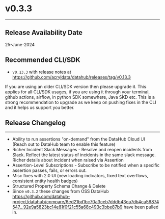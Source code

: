 # v0.3.3

---

## Release Availability Date

25-June-2024

## Recommended CLI/SDK

- `v0.13.3` with release notes at https://github.com/acryldata/datahub/releases/tag/v0.13.3

If you are using an older CLI/SDK version then please upgrade it. This applies for all CLI/SDK usages, if you are using it through your terminal, github actions, airflow, in python SDK somewhere, Java SKD etc. This is a strong recommendation to upgrade as we keep on pushing fixes in the CLI and it helps us support you better.

## Release Changelog

---

- Ability to run assertions "on-demand" from the DataHub Cloud UI (Reach out to DataHub team to enable this feature)
- Richer Incident Slack Messages - Resolve and reopen incidents from Slack. Reflect the latest status of incidents in the same slack message. Richer details about incident when raised via Assertion
- Assertion-Level Subscriptions - Subscribe to be notified when a specific assertion passes, fails, or errors out.
- Misc fixes with 2.0 UI (new loading indicators, fixed text overflows, consistent entity health badges)
- Structured Property Schema Change & Delete
- Since `v0.3.2` these changes from OSS DataHub https://github.com/datahub-project/datahub/compare/6ed21bd1bc70a3ceb7dddb43ea7db4ca56874547...92e9a5823bc14e81f0f21c55a68c493c3bbe87b9 have been pulled in.
